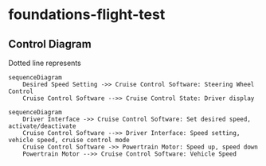 # foundations-flight-test

## Control Diagram

Dotted line represents 

```mermaid
sequenceDiagram
    Desired Speed Setting ->> Cruise Control Software: Steering Wheel Control
    Cruise Control Software -->> Cruise Control State: Driver display
```

```mermaid
sequenceDiagram
    Driver Interface ->> Cruise Control Software: Set desired speed, activate/deactivate
    Cruise Control Software -->> Driver Interface: Speed setting, vehicle speed, cruise control mode
    Cruise Control Software ->> Powertrain Motor: Speed up, speed down
    Powertrain Motor -->> Cruise Control Software: Vehicle Speed
```

